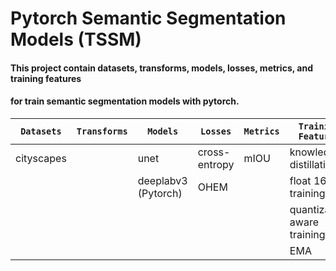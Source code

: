# Pytorch Semantic Segmentation Models (TSSM)
#### This project contain datasets, transforms, models, losses, metrics, and training features 
#### for train semantic segmentation models with pytorch. 



| `Datasets` | `Transforms` | `Models`            | `Losses`      | `Metrics` | `Training Features`         |
|------------|--------------|---------------------|---------------|-----------|-----------------------------|
| cityscapes |              | unet                | cross-entropy | mIOU      | knowledge-distillation      |
|            |              | deeplabv3 (Pytorch) | OHEM          |           | float 16 training           |
|            |              |                     |               |           | quantization aware training |
|            |              |                     |               |           | EMA                         |

